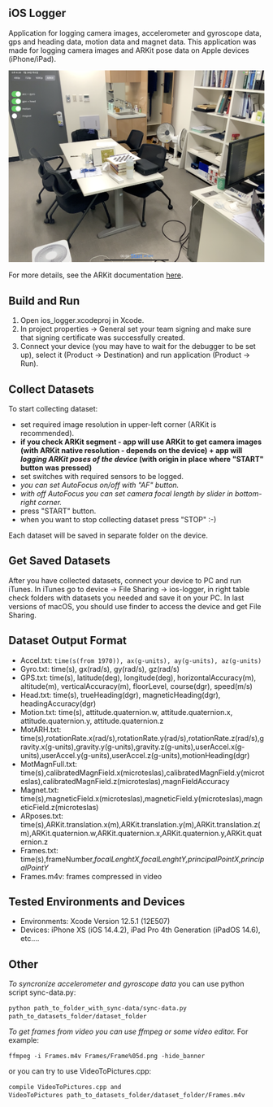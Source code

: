 ## iOS Logger ##

Application for logging camera images, accelerometer and gyroscope data, gps and heading data, motion data and magnet data.
This application was made for logging camera images and ARKit pose data on Apple devices (iPhone/iPad).

![iOS Logger](https://github.com/PyojinKim/ios_logger/blob/master/screenshot.png)

For more details, see the ARKit documentation [here](https://developer.apple.com/documentation/arkit).


## Build and Run ##

1. Open ios_logger.xcodeproj in Xcode.
2. In project properties -> General set your team signing and make sure that signing certificate was successfully created.
3. Connect your device (you may have to wait for the debugger to be set up), select it (Product -> Destination) and run application (Product -> Run).


## Collect Datasets ##

To start collecting dataset:
* set required image resolution in upper-left corner (ARKit is recommended).
* **if you check ARKit segment - app will use ARKit to get camera images (with ARKit native resolution - depends on the device) + app will _logging ARKit poses of the device_ (with origin in place where "START" button was pressed)**
* set switches with required sensors to be logged.
* _you can set AutoFocus on/off with "AF" button._
* _with off AutoFocus you can set camera focal length by slider in bottom-right corner._
* press "START" button.
* when you want to stop collecting dataset press "STOP" :-)

Each dataset will be saved in separate folder on the device.


## Get Saved Datasets ##

After you have collected datasets, connect your device to PC and run iTunes.
In iTunes go to device -> File Sharing -> ios-logger, in right table check folders with datasets you needed and save it on your PC. 
In last versions of macOS, you should use finder to access the device and get File Sharing.


## Dataset Output Format ##

* Accel.txt: `time(s(from 1970)), ax(g-units), ay(g-units), az(g-units)`
* Gyro.txt: time(s), gx(rad/s), gy(rad/s), gz(rad/s)
* GPS.txt: time(s), latitude(deg), longitude(deg), horizontalAccuracy(m), altitude(m), verticalAccuracy(m), floorLevel, course(dgr), speed(m/s)
* Head.txt: time(s), trueHeading(dgr), magneticHeading(dgr), headingAccuracy(dgr)
* Motion.txt: time(s), attitude.quaternion.w, attitude.quaternion.x, attitude.quaternion.y, attitude.quaternion.z
* MotARH.txt: time(s),rotationRate.x(rad/s),rotationRate.y(rad/s),rotationRate.z(rad/s),gravity.x(g-units),gravity.y(g-units),gravity.z(g-units),userAccel.x(g-units),userAccel.y(g-units),userAccel.z(g-units),motionHeading(dgr)
* MotMagnFull.txt: time(s),calibratedMagnField.x(microteslas),calibratedMagnField.y(microteslas),calibratedMagnField.z(microteslas),magnFieldAccuracy
* Magnet.txt: time(s),magneticField.x(microteslas),magneticField.y(microteslas),magneticField.z(microteslas)
* ARposes.txt: time(s),ARKit.translation.x(m),ARKit.translation.y(m),ARKit.translation.z(m),ARKit.quaternion.w,ARKit.quaternion.x,ARKit.quaternion.y,ARKit.quaternion.z
* Frames.txt: time(s),frameNumber,_focalLenghtX,focalLenghtY,principalPointX,principalPointY_
* Frames.m4v: frames compressed in video 


## Tested Environments and Devices ##

* Environments: Xcode Version 12.5.1 (12E507)
* Devices: iPhone XS (iOS 14.4.2), iPad Pro 4th Generation (iPadOS 14.6), etc....


## Other ##
_To syncronize accelerometer and gyroscope data_ you can use python script sync-data.py:
```
python path_to_folder_with_sync-data/sync-data.py path_to_datasets_folder/dataset_folder
```

_To get frames from video you can use ffmpeg or some video editor._
For example: 
```
ffmpeg -i Frames.m4v Frames/Frame%05d.png -hide_banner
```
or you can try to use VideoToPictures.cpp:
```
compile VideoToPictures.cpp and
VideoToPictures path_to_datasets_folder/dataset_folder/Frames.m4v
```
